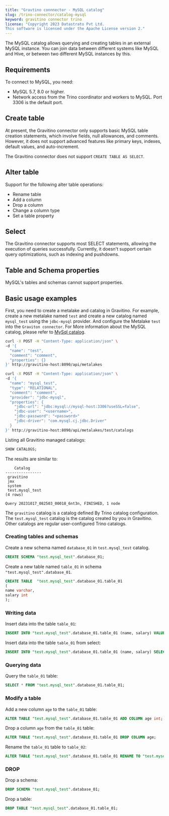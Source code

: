 ```yaml
---
title: "Gravtino connnector - MySQL catalog"
slug: /trino-connector/catalog-mysql
keyword: gravitino connector trino
license: "Copyright 2023 Datastrato Pvt Ltd.
This software is licensed under the Apache License version 2."
---
```


The MySQL catalog allows querying and creating tables in an external MySQL instance. 
You can join data between different systems like MySQL and Hive, or between two different MySQL instances by this.

## Requirements

To connect to MySQL, you need:
- MySQL 5.7, 8.0 or higher.
- Network access from the Trino coordinator and workers to MySQL. Port 3306 is the default port.

## Create table

At present, the Gravitino connector only supports basic MySQL table creation statements, which involve fields, null allowances, and comments. 
However, it does not support advanced features like primary keys, indexes, default values, and auto-increment.

The Gravitino connector does not support `CREATE TABLE AS SELECT`.

## Alter table

Support for the following alter table operations:
- Rename table
- Add a column
- Drop a column
- Change a column type
- Set a table property

## Select

The Gravitino connector supports most SELECT statements, allowing the execution of queries successfully.
Currently, it doesn't support certain query optimizations, such as indexing and pushdowns.

## Table and Schema properties

MySQL's tables and schemas cannot support properties.

## Basic usage examples

First, you need to create a metalake and catalog in Gravitino.
For example, create a new metalake named `test` and create a new catalog named `mysql_test` using the `jdbc-mysql` provider.
And configure the Metalake `test` into the `Graviton connector`.
For More information about the MySQL catalog, please refer to [MySql catalog](../docs/jdbc-mysql-catalog).

```bash
curl -X POST -H "Content-Type: application/json" \
-d '{
  "name": "test",
  "comment": "comment",
  "properties": {}
}' http://gravitino-host:8090/api/metalakes

curl -X POST -H "Content-Type: application/json" \
-d '{
  "name": "mysql_test",
  "type": "RELATIONAL",
  "comment": "comment",
  "provider": "jdbc-mysql",
  "properties": {
    "jdbc-url": "jdbc:mysql://mysql-host:3306?useSSL=false",
    "jdbc-user": "<username>",
    "jdbc-password": "<password>"
    "jdbc-driver": "com.mysql.cj.jdbc.Driver"
  }
}' http://gravitino-host:8090/api/metalakes/test/catalogs
```

Listing all Gravitino managed catalogs:

```sql 
SHOW CATALOGS;
```

The results are similar to:

```text
    Catalog
----------------
 gravitino
 jmx
 system
 test.mysql_test
(4 rows)

Query 20231017_082503_00018_6nt3n, FINISHED, 1 node
```

The `gravitino` catalog is a catalog defined By Trino catalog configuration. 
The `test.mysql_test` catalog is the catalog created by you in Gravitino.
Other catalogs are regular user-configured Trino catalogs.

### Creating tables and schemas

Create a new schema named `database_01` in `test.mysql_test` catalog.

```sql
CREATE SCHEMA "test.mysql_test".database_01;
```

Create a new table named `table_01` in schema `"test.mysql_test".database_01`.

```sql
CREATE TABLE  "test.mysql_test".database_01.table_01
(
name varchar,
salary int
);
```

### Writing data

Insert data into the table `table_01`:

```sql
INSERT INTO "test.mysql_test".database_01.table_01 (name, salary) VALUES ('ice', 12);
```

Insert data into the table `table_01` from select:

```sql
INSERT INTO "test.mysql_test".database_01.table_01 (name, salary) SELECT * FROM "test.mysql_test".database_01.table_01;
```

### Querying data

Query the `table_01` table:

```sql
SELECT * FROM "test.mysql_test".database_01.table_01;
```

### Modify a table

Add a new column `age` to the `table_01` table:

```sql
ALTER TABLE "test.mysql_test".database_01.table_01 ADD COLUMN age int;
```

Drop a column `age` from the `table_01` table:

```sql
ALTER TABLE "test.mysql_test".database_01.table_01 DROP COLUMN age;
```

Rename the `table_01` table to `table_02`:

```sql
ALTER TABLE "test.mysql_test".database_01.table_01 RENAME TO "test.mysql_test".database_01.table_02;
```

### DROP

Drop a schema:

```sql
DROP SCHEMA "test.mysql_test".database_01;
```

Drop a table:

```sql
DROP TABLE "test.mysql_test".database_01.table_01;
```